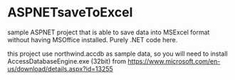 # ASPNETsaveToExcel
sample ASPNET project that is able to save data into MSExcel format without having MSOffice installed. Purely .NET code here.

this project use northwind.accdb as sample data, so you will need to install AccessDatabaseEngine.exe (32bit) from https://www.microsoft.com/en-us/download/details.aspx?id=13255
